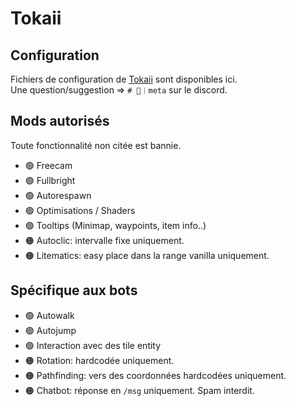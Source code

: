 # Tokaii

## Configuration
Fichiers de configuration de [Tokaii](https://tokaii.fr) sont disponibles ici.  
Une question/suggestion => `# 📡︱meta` sur le discord.

## Mods autorisés
Toute fonctionnalité non citée est bannie.

- 🟢 Freecam
- 🟢 Fullbright
- 🟢 Autorespawn
- 🟢 Optimisations / Shaders
- 🟢 Tooltips (Minimap, waypoints, item info..)
- 🟠 Autoclic: intervalle fixe uniquement.
- 🟠 Litematics: easy place dans la range vanilla uniquement.

## Spécifique aux bots
- 🟢 Autowalk
- 🟢 Autojump
- 🟢 Interaction avec des tile entity
- 🟠 Rotation: hardcodée uniquement.
- 🟠 Pathfinding: vers des coordonnées hardcodées uniquement.
- 🟠 Chatbot: réponse en `/msg` uniquement. Spam interdit.
